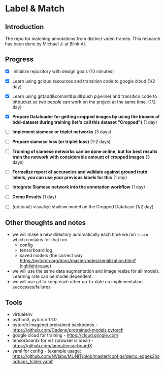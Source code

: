 # Label & Match

## Introduction

The repo for matching annotations from distinct video frames. This research has been done by Michael Ji at Blink AI.

## Progress

- [x] Initialize repository with design goals (10 minutes)
- [X] Learn using gcloud resources and transition code to google cloud (1/2 day)
- [X] Learn using git(add&commit&pull&push pipeline) and transition code to bitbucket so two people can work on the project at the same time. (1/2 day)
- [X] **Prepare Dataloader for getting cropped images by using the bboxes of bdd-dataset during training (let's call this dataset "Cropped")** (1 day)
- [ ] **Implement siamese or triplet networks** (3 days)
- [ ] **Prepare siamese loss (or triplet loss)** (1-2 days)
- [ ] **Training of siamese networks can be done online, but for best results train the network with considerable amount of cropped images** (3 days)
- [ ] **Formalize report of accuracies and validate against ground truth labels, you can use your previous labels for this** (1 day)
- [ ] **Integrate Siamese network into the annotation workflow** (1 day)
- [ ] **Demo Results** (1 day)
- [ ] (optional) visualize shallow model on the Cropped Database (1/2 day)



## Other thoughts and notes
* we will make a new directory automatically each time we run ```train``` which contains for that run
    * config
    * tensorboard log
    * saved models (the correct way https://pytorch.org/docs/master/notes/serialization.html?highlight=save)
* we will use the same data augmentation and image resize for all models. Learning rate can be model dependent.
* we will use git to keep each other up-to-date on implementation successes/failures

## Tools
* virtualenv
* python3, pytorch 1.1.0
* pytorch Imagenet pretrained backbones - https://github.com/Cadene/pretrained-models.pytorch
* google cloud for training - https://cloud.google.com
* tensorboardx for viz (browser is ideal) - https://github.com/lanpa/tensorboardX
* yaml for config - (example usage: https://github.com/NVlabs/MUNIT/blob/master/configs/demo_edges2handbags_folder.yaml)
